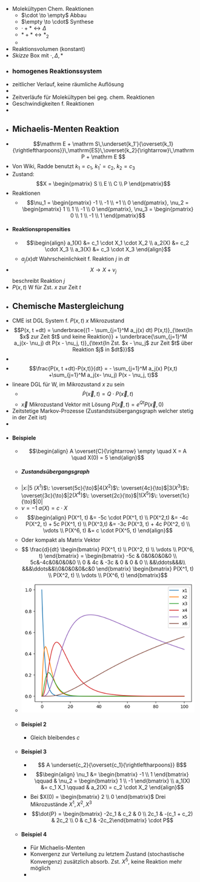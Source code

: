 - Molekültypen Chem. Reaktionen
	- $\cdot \to \empty$ Abbau
	- $\empty \to \cdot$ Synthese
	- $\cdot + * \leftrightarrow \Delta$
	- $* + * \leftrightarrow *_2$
	-
- Reaktionsvolumen (konstant)
- *Skizze* Box mit $\cdot, \Delta, *$
- ### homogenes Reaktionssystem
- zeitlicher Verlauf, keine räumliche Auflösung
-
- Zeitverläufe für Molekültypen bei geg. chem. Reaktionen
- Geschwindigkeiten f. Reaktionen
-
- ## Michaelis-Menten Reaktion
- $$\mathrm E + \mathrm S\,\underset{k_1'}{\overset{k_1}{\rightleftharpoons}}\,\mathrm{ES}\,\overset{k_2}{\rightarrow}\,\mathrm P + \mathrm E $$
- Von Wiki, Radde benutzt $k_1 = c_1$, $k_1' = c_2$, $k_2 = c_3$
- Zustand: $$X = \begin{pmatrix} S \\ E \\ C \\ P \end{pmatrix}$$
- Reaktionen
	- $$\nu_1 = \begin{pmatrix} -1 \\ -1 \\ +1 \\ 0 \end{pmatrix}, \nu_2 = \begin{pmatrix} 1 \\ 1 \\ -1 \\ 0 \end{pmatrix}, \nu_3 = \begin{pmatrix} 0 \\ 1 \\ -1 \\ 1 \end{pmatrix}$$
- #### Reaktionspropensities
	- $$\begin{align} a_1(X) &= c_1 \cdot X_1 \cdot X_2 \\
	  a_2(X) &= c_2 \cdot X_3 \\
	  a_3(X) &= c_3 \cdot X_3 \end{align}$$
	- $a_j(x) dt$ Wahrscheinlichkeit f. Reaktion $j$ in $dt$
- $$X \to X + \nu_j$$ beschreibt Reaktion $j$
- $P(x,t)$ W für Zst. $x$ zur Zeit $t$
- ## Chemische Mastergleichung
- CME ist DGL System f. $P(x,t)$ $x$ Mikrozustand
- $$P(x, t +dt) = \underbrace{(1 - \sum_{j=1}^M a_j(x) dt) P(x,t)}_{\text{In $x$ zur Zeit $t$ und keine Reaktion}} + \underbrace{\sum_{j=1}^M a_j(x- \nu_j) dt P(x - \nu_j, t)}_{\text{In Zst. $x - \nu_j$ zur Zeit $t$ über Reaktion $j$ in $dt$}}$$
-
- $$\frac{P(x, t +dt)-P(x,t)}{dt} = - \sum_{j=1}^M a_j(x) P(x,t) +\sum_{j=1}^M a_j(x- \nu_j) P(x - \nu_j, t)$$
- lineare DGL für W, im Mikrozustand $x$ zu sein
	- $$\dot{P}(\vec{x}, t) = Q \cdot P(\vec{x}, t)$$
	- $\vec{x}$ Mikrozustand Vektor mit Lösung $P(\vec{x}, t) = e^{Qt} P(\vec{x}, 0)$
- Zeitstetige Markov-Prozesse (Zustandstsübergangsgraph welcher stetig in der Zeit ist)
-
- #### Beispiele
	- $$\begin{align}
	  A \overset{C}{\rightarrow} \empty \quad X = A \quad X(0) = 5
	  \end{align}$$
	- ##### Zustandsübergangsgraph
	- |$x$:|5 $(X^1)$$\: \overset{5c}{\to}$|4$(X^2)$$\: \overset{4c}{\to}$|3$(X^3)$$\: \overset{3c}{\to}$|2$(X^4)$$\: \overset{2c}{\to}$|1$(X^5)$$\: \overset{1c}{\to}$|0|
	- $\nu=-1$ $a(X) = c \cdot X$
	- $$\begin{align}
	  P(X^1, t) &= -5c \cdot P(X^1, t) \\
	  P(X^2,t) &= -4c P(X^2, t) + 5c P(X^1, t) \\
	  P(X^3,t) &= -3c P(X^3, t) + 4c P(X^2, t) \\
	  \vdots \\
	  P(X^6, t) &= c \cdot P(X^5, t)
	  \end{align}$$
	- Oder kompakt als Matrix Vektor
	- $$ \frac{d}{dt} \begin{bmatrix} P(X^1, t) \\ P(X^2, t) \\ \vdots \\ P(X^6, t) \end{bmatrix} = 
	  \begin{bmatrix} -5c & 0&0&0&0&0 \\ 5c&-4c&0&0&0&0 \\
	  0 & 4c & -3c & 0 & 0 & 0 \\ &&\ddots&&&\\ &&&\ddots&&\\0&0&0&0&c&0 \end{bmatrix} \begin{bmatrix} P(X^1, t) \\ P(X^2, t) \\ \vdots \\ P(X^6, t) \end{bmatrix}$$
	- ![image.png](../assets/image_1702454408622_0.png)
	- #### Beispiel 2
		- Gleich bleibendes $c$
	- #### Beispiel 3
		- $$ A \underset{c_2}{\overset{c_1}{\rightleftharpoons}} B$$
		- $$\begin{align} \nu_1 &= \begin{bmatrix} -1 \\ 1 \end{bmatrix} \qquad & \nu_2 = \begin{bmatrix} 1 \\ -1 \end{bmatrix} \\
		  a_1(X) &= c_1 X_1 \qquad & a_2(X) = c_2 \cdot X_2 \end{align}$$
		- Bei $X(0) = \begin{bmatrix} 2 \\ 0 \end{bmatrix}$ 
		  Drei Mikrozustände $X^1, X^2, X^3$
		- $$\dot{P} = \begin{bmatrix} -2c_1 & c_2 & 0 \\ 2c_1 & -(c_1 + c_2) & 2c_2 \\ 0 & c_1 & -2c_2\end{bmatrix} \cdot P$$
	- #### Beispiel 4
		- Für Michaelis-Menten
		- Konvergenz zur Verteilung zu letztem Zustand (stochastische Konvergenz) zusätzlich absorb. Zst. $X^5$, keine Reaktion mehr möglich
		-